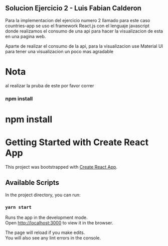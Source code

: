 ## Solucion Ejercicio 2 - Luis Fabian Calderon

Para la implementacion del ejercicio numero 2 llamado para este caso countries-app se uso el framework React.js con el lenguaje javascript donde realizamos el consumo de una api para hacer la visualizacion de esta en una pagina web.

Aparte de realizar el consumo de la api, para la visualizacion use Material UI para tener una visualizacion un poco mas agradable

# Nota
al realizar la pruba de este por favor correr 
### npm install

# npm install

# Getting Started with Create React App

This project was bootstrapped with [Create React App](https://github.com/facebook/create-react-app).

## Available Scripts

In the project directory, you can run:

### `yarn start`

Runs the app in the development mode.\
Open [http://localhost:3000](http://localhost:3000) to view it in the browser.

The page will reload if you make edits.\
You will also see any lint errors in the console.





